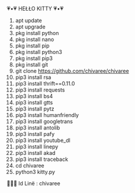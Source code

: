   💗•💗 HEŁŁO KITTY 💗•💗

1.  apt update
2.  apt upgrade
3.  pkg install python
4.  pkg install nano
5.  pkg install pip
6.  pkg install python3
7.  pkg install pip3
8.  pkg install git
9.  git clone https://github.com/chivaree/chivaree
10.  pip3 install rsa
11. pip3 install thrift==0.11.0
12. pip3 install requests
13. pip3 install bs4
14. pip3 install gtts
15. pip3 install pytz
16. pip3 install humanfriendly
17. pip3 install googletrans
18. pip3 install antolib
19. pip3 install pafy
20. pip3 install youtube_dl
21. pip3 install linepy
22. pip3 install akad
23. pip3 install traceback
24. cd chivaree
25. python3 kitty.py

  🔶🔷🔶 Id Linë : chivaree
